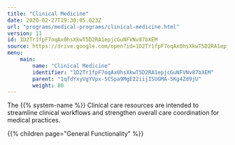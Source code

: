 ```yaml
---
title: "Clinical Medicine"
date: 2020-02-27T19:30:05.023Z
url: "programs/medical-programs/clinical-medicine.html"
version: 11
id: 1D2Tr1fpF7oqAx0hsXkwT5D2RA1epjcGuNFVNv87bXEM
source: https://drive.google.com/open?id=1D2Tr1fpF7oqAx0hsXkwT5D2RA1epjcGuNFVNv87bXEM
menu:
    main:
        name: "Clinical Medicine"
        identifier: "1D2Tr1fpF7oqAx0hsXkwT5D2RA1epjcGuNFVNv87bXEM"
        parent: "1qfdYxyVgYVpx-5CSpa9MgE22iijISUGMA-5Kg4Zd9jU"
        weight: 80
---
```









The {{% system-name %}} Clinical care resources are intended to streamline clinical workflows and strengthen overall care coordination for medical practices.







{{% children page="General Functionality" %}}

